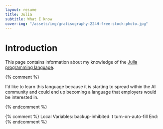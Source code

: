 ```yaml
---
layout: resume
title: Julia
subtitle: What I know
cover-img: "/assets/img/gratisography-224H-free-stock-photo.jpg"
---
```


# Introduction

This page contains information about my knowledge of the [Julia programming language](https://julialang.org/).

{% comment %}

I'd like to learn this language because it is starting to spread within the AI community and could end up
becoming a language that employers would be interested in.

{% endcomment %}

{% comment %}
Local Variables:
backup-inhibited: t
turn-on-auto-fill
End:
{% endcomment %}
